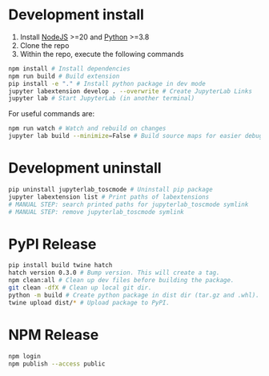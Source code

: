 # Development install

1. Install [NodeJS](https://nodejs.org/en) >=20 and [Python](https://www.python.org/) >=3.8
2. Clone the repo
3. Within the repo, execute the following commands

```bash
npm install # Install dependencies
npm run build # Build extension
pip install -e "." # Install python package in dev mode
jupyter labextension develop . --overwrite # Create JupyterLab Links
jupyter lab # Start JupyterLab (in another terminal)
```

For useful commands are:

```bash
npm run watch # Watch and rebuild on changes
jupyter lab build --minimize=False # Build source maps for easier debugging
```

# Development uninstall

```bash
pip uninstall jupyterlab_toscmode # Uninstall pip package
jupyter labextension list # Print paths of labextensions
# MANUAL STEP: search printed paths for jupyterlab_toscmode symlink
# MANUAL STEP: remove jupyterlab_toscmode symlink
```

# PyPI Release

```bash
pip install build twine hatch
hatch version 0.3.0 # Bump version. This will create a tag.
npm clean:all # Clean up dev files before building the package.
git clean -dfX # Clean up local git dir.
python -m build # Create python package in dist dir (tar.gz and .whl).
twine upload dist/* # Upload package to PyPI.
```

# NPM Release

```bash
npm login
npm publish --access public
```

